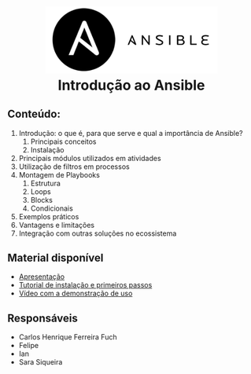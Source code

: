 
<h1 align="center">
  <br>
    <img src="ansible-logo.png" style="background-color: #ffffff" alt="Ansible" width="350">
  <br>
  Introdução ao Ansible
  <br>
</h1>

## Conteúdo:
1. Introdução: o que é, para que serve e qual a importância de Ansible?
   1. Principais conceitos
   2. Instalação
2. Principais módulos utilizados em atividades
3. Utilização de filtros em processos
4. Montagem de Playbooks
   1. Estrutura
   2. Loops
   3. Blocks
   4. Condicionais
5. Exemplos práticos
6. Vantagens e limitações
7. Integração com outras soluções no ecossistema

## Material disponível

- [Apresentação](https://docs.google.com/presentation/d/1dqhu5HVCKP2Tkp53dWjPJyHv5mG8VeFX/edit?usp=sharing&ouid=100314271225781937171&rtpof=true&sd=true)
- [Tutorial de instalação e primeiros passos](https://github.com/httpcarlxs/intro-ansible/blob/main/ansible-install.sh)
- [Vídeo com a demonstração de uso](https://drive.google.com/file/d/1KkrLzD0hpm_3yb2d7Th8VVU_Ka2rY5Wq/view?usp=sharing)

## Responsáveis
- Carlos Henrique Ferreira Fuch
- Felipe
- Ian
- Sara Siqueira
